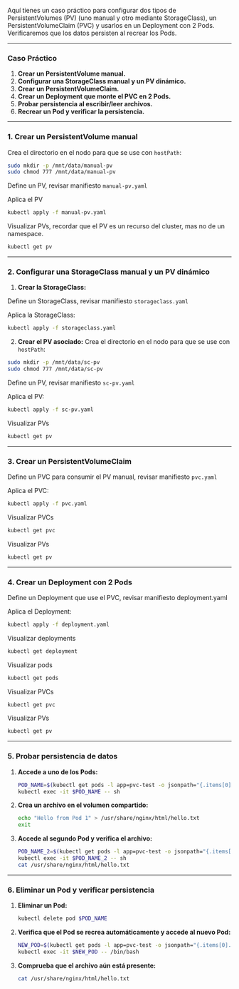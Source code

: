 Aquí tienes un caso práctico para configurar dos tipos de PersistentVolumes (PV) (uno manual y otro mediante StorageClass), un PersistentVolumeClaim (PVC) y usarlos en un Deployment con 2 Pods. Verificaremos que los datos persisten al recrear los Pods.

---

### **Caso Práctico**

1. **Crear un PersistentVolume manual.**
2. **Configurar una StorageClass manual y un PV dinámico.**
3. **Crear un PersistentVolumeClaim.**
4. **Crear un Deployment que monte el PVC en 2 Pods.**
5. **Probar persistencia al escribir/leer archivos.**
6. **Recrear un Pod y verificar la persistencia.**

---

### **1. Crear un PersistentVolume manual**
Crea el directorio en el nodo para que se use con `hostPath`:
```bash
sudo mkdir -p /mnt/data/manual-pv
sudo chmod 777 /mnt/data/manual-pv
```

Define un PV, revisar manifiesto `manual-pv.yaml` 

Aplica el PV
```bash
kubectl apply -f manual-pv.yaml
```
Visualizar PVs, recordar que el PV es un recurso del cluster, mas no de un namespace.
```bash
kubectl get pv
```

---

### **2. Configurar una StorageClass manual y un PV dinámico**

1. **Crear la StorageClass:**

Define un StorageClass, revisar manifiesto `storageclass.yaml` 

Aplica la StorageClass:
```bash
kubectl apply -f storageclass.yaml
```

2. **Crear el PV asociado:**
Crea el directorio en el nodo para que se use con `hostPath`:
```bash
sudo mkdir -p /mnt/data/sc-pv
sudo chmod 777 /mnt/data/sc-pv
```

Define un PV, revisar manifiesto `sc-pv.yaml` 

Aplica el PV:
```bash
kubectl apply -f sc-pv.yaml
```

Visualizar PVs
```bash
kubectl get pv
```
---

### **3. Crear un PersistentVolumeClaim**

Define un PVC para consumir el PV manual, revisar manifiesto `pvc.yaml`

Aplica el PVC:
```bash
kubectl apply -f pvc.yaml
```

Visualizar PVCs
```bash
kubectl get pvc
```

Visualizar PVs
```bash
kubectl get pv
```

---

### **4. Crear un Deployment con 2 Pods**

Define un Deployment que use el PVC, revisar manifiesto deployment.yaml

Aplica el Deployment:
```bash
kubectl apply -f deployment.yaml
```

Visualizar deployments
```bash
kubectl get deployment
```

Visualizar pods
```bash
kubectl get pods
```

Visualizar PVCs
```bash
kubectl get pvc
```

Visualizar PVs
```bash
kubectl get pv
```

---

### **5. Probar persistencia de datos**

1. **Accede a uno de los Pods:**
   ```bash
   POD_NAME=$(kubectl get pods -l app=pvc-test -o jsonpath="{.items[0].metadata.name}")
   kubectl exec -it $POD_NAME -- sh
   ```

2. **Crea un archivo en el volumen compartido:**
   ```bash
   echo "Hello from Pod 1" > /usr/share/nginx/html/hello.txt
   exit
   ```

3. **Accede al segundo Pod y verifica el archivo:**
   ```bash
   POD_NAME_2=$(kubectl get pods -l app=pvc-test -o jsonpath="{.items[1].metadata.name}")
   kubectl exec -it $POD_NAME_2 -- sh
   cat /usr/share/nginx/html/hello.txt
   ```

---

### **6. Eliminar un Pod y verificar persistencia**

1. **Eliminar un Pod:**
   ```bash
   kubectl delete pod $POD_NAME
   ```

2. **Verifica que el Pod se recrea automáticamente y accede al nuevo Pod:**
   ```bash
   NEW_POD=$(kubectl get pods -l app=pvc-test -o jsonpath="{.items[0].metadata.name}")
   kubectl exec -it $NEW_POD -- /bin/bash
   ```

3. **Comprueba que el archivo aún está presente:**
   ```bash
   cat /usr/share/nginx/html/hello.txt
   ```

